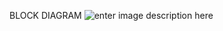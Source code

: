  BLOCK DIAGRAM
![enter image description here](https://www.linkpicture.com/q/WhatsApp-Image-2022-03-07-at-00.33.16.jpeg)
